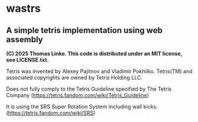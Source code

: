 # wastrs

## A simple tetris implementation using web assembly

**(C) 2025 Thomas Linke. This code is distributed under an MIT license, see LICENSE.txt.**

Tetris was invented by Alexey Pajitnov and Vladimir Pokhilko. Tetris(TM) and associated copyrights are owned by Tetris Holding LLC.

Does not fully comply to the Tetris Guideline specified by The Tetris Company (https://tetris.fandom.com/wiki/Tetris_Guideline)

It is using the SRS Super Rotation System including wall kicks. (https://tetris.fandom.com/wiki/SRS)